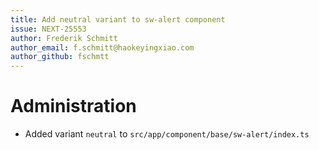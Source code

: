 ```yaml
---
title: Add neutral variant to sw-alert component
issue: NEXT-25553
author: Frederik Schmitt
author_email: f.schmitt@haokeyingxiao.com
author_github: fschmtt
---
```

# Administration
* Added variant `neutral` to `src/app/component/base/sw-alert/index.ts`
